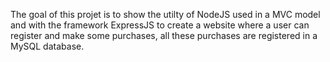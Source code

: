 The goal of this projet is to show the utilty of NodeJS used in a MVC model and with the framework ExpressJS to create a website where a user can register and make some purchases, all these purchases are registered in a MySQL database.
